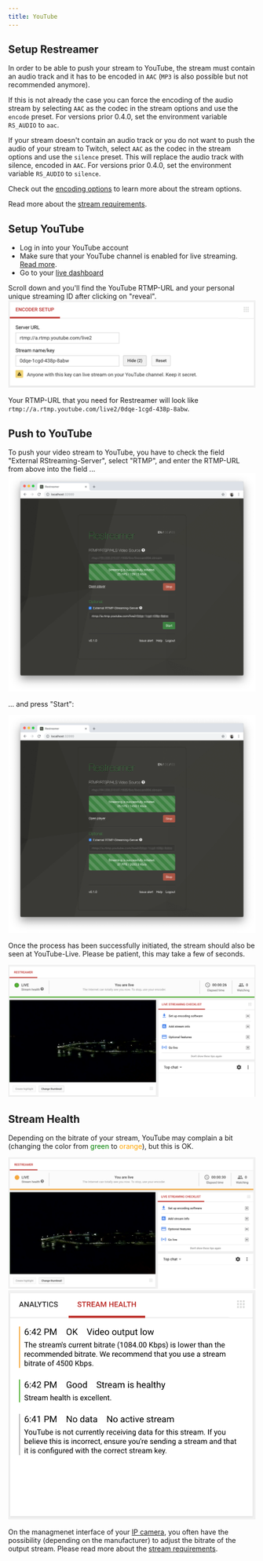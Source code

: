 ```yaml
---
title: YouTube
---
```


## Setup Restreamer

In order to be able to push your stream to YouTube, the stream must contain an audio track and it has to be encoded in `AAC` (`MP3` is
also possible but not recommended anymore).

If this is not already the case you can force the encoding of the audio stream by selecting `AAC` as the codec in the stream options
and use the `encode` preset. For versions prior 0.4.0, set the environment variable `RS_AUDIO` to `aac`.

If your stream doesn't contain an audio track or you do not want to push the audio of your stream to Twitch, select `AAC` as the codec
in the stream options and use the `silence` preset. This will replace the audio track with silence, encoded in `AAC`.  For versions prior
0.4.0, set the environment variable `RS_AUDIO` to `silence`.

Check out the [encoding options](guides-encoding.html) to learn more about the stream options.

Read more about the [stream requirements](https://support.google.com/youtube/answer/2853702).

## Setup YouTube

- Log in into your YouTube account
- Make sure that your YouTube channel is enabled for live streaming. [Read more](https://support.google.com/youtube/answer/2474026).
- Go to your [live dashboard](https://www.youtube.com/live_dashboard)

Scroll down and you'll find the YouTube RTMP-URL and your personal unique streaming ID after clicking on "reveal".
![YouTube RTMP-URL](../img/guides-youtube-key-reveal.png)

Your RTMP-URL that you need for Restreamer will look like `rtmp://a.rtmp.youtube.com/live2/0dqe-1cgd-438p-8abw`.

## Push to YouTube

To push your video stream to YouTube, you have to check the field "External RStreaming-Server", select "RTMP", and enter the RTMP-URL from above into the field ...
![YouTube Streaming](../img/guides-streaming-external-youtube.png)

... and press "Start":

![YouTube Streaming](../img/guides-streaming-external-youtube-streaming.png)

Once the process has been successfully initiated, the stream should also be seen at YouTube-Live.
Please be patient, this may take a few of seconds.

![Perfect Stream Health](../img/guides-youtube-streamhealth-perfect.png)

## Stream Health

Depending on the bitrate of your stream, YouTube may complain a bit (changing the color from <span style="color:green">green</span> to <span style="color:orange">orange</span>), but this is OK.

![OK Stream Health](../img/guides-youtube-streamhealth-ok.png) ![Stream Health](../img/guides-youtube-streamhealth.png)

On the managmenet interface of your [IP camera](guides-ipcam-rtsp.html), you often have the possibility (depending on the manufacturer) to adjust
the bitrate of the output stream. Please read more about the [stream requirements](https://support.google.com/youtube/answer/2853702).
